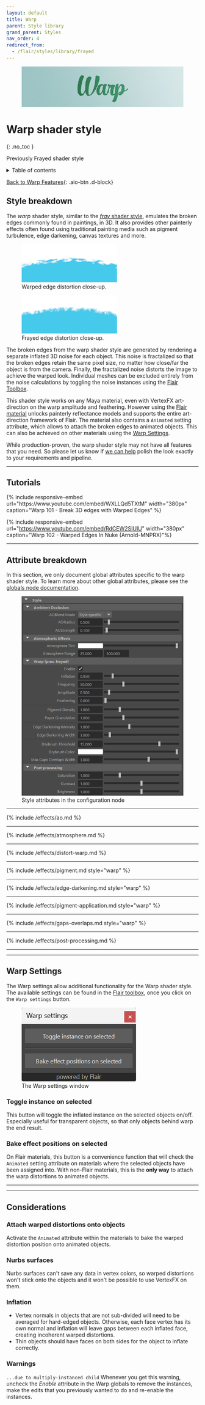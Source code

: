```yaml
---
layout: default
title: Warp
parent: Style library
grand_parent: Styles
nav_order: 4
redirect_from:
  - /flair/styles/library/frayed
---
```


<figure>
 <img src="/media/styles/warp/header.jpg" alt="Warp header">
</figure>

# Warp shader style
{: .no_toc }

Previously Frayed shader style

<details close markdown="block">
  <summary>
    Table of contents
  </summary>
  {: .text-delta }
1. TOC
{:toc}
</details>

[Back to Warp Features](https://artineering.io/styles/warp
){: .aio-btn .d-block}

## Style breakdown

The _warp_ shader style, similar to the [_fray_ shader style](/flair/styles/library/fray/), emulates the broken edges commonly found in paintings, in 3D. It also provides other painterly effects often found using traditional painting media such as pigment turbulence, edge darkening, canvas textures and more.

<div class="d-flex">
	<figure>
		<img src="/media/styles/warp/close-up.png" alt="Broken warped distortion">
		<figcaption>Warped edge distortion close-up.</figcaption>
	</figure>
	<figure>
		<img src="/media/styles/fray/close-up.png" alt="Broken frayed distortion">
		<figcaption>Frayed edge distortion close-up.</figcaption>
	</figure>
</div>

The broken edges from the warp shader style are generated by rendering a separate inflated 3D noise for each object. This noise is fractalized so that the broken edges retain the same pixel size, no matter how close/far the object is from the camera. Finally, the fractalized noise distorts the image to achieve the warped look. Individual meshes can be excluded entirely from the noise calculations by toggling the noise instances using the [Flair Toolbox](/flair/toolbox).

This shader style works on any Maya material, even with VertexFX art-direction on the warp amplitude and feathering. However using the [Flair material](/flair/materials/flair-shader) unlocks painterly reflectance models and supports the entire art-direction framework of Flair. The material also contains a `Animated` setting attribute, which allows to attach the broken edges to animated objects. This can also be achieved on other materials using the [Warp Settings](#warp-settings).

While production-proven, the warp shader style may not have all features that you need. So please let us know if [we can help](https://artineering.io/agency) polish the look exactly to your requirements and pipeline.

---

## Tutorials

<div class="d-flex flex-justify-around">
{% include responsive-embed url="https://www.youtube.com/embed/WXLLQd5TXtM" width="380px" caption="Warp 101 - Break 3D edges with Warped Edges" %}

{% include responsive-embed url="https://www.youtube.com/embed/RdCEW2SIUlU" width="380px" caption="Warp 102 - Warped Edges In Nuke (Arnold-MNPRX)"%}
</div>

---

## Attribute breakdown

In this section, we only document global attributes specific to the warp shader style. To learn more about other global attributes, please see the [globals node documentation](/flair/getting-started/globals).

<figure class="aio-ui">
    <img src="/media/styles/warp/style-attrs.png" alt="Style attributes">
    <figcaption>Style attributes in the configuration node</figcaption>
</figure>

---

{% include /effects/ao.md %}

---

{% include /effects/atmosphere.md %}

---

{% include /effects/distort-warp.md %}

---

{% include /effects/pigment.md style="warp" %}

---

{% include /effects/edge-darkening.md style="warp" %}

---

{% include /effects/pigment-application.md style="warp" %}

---

{% include /effects/gaps-overlaps.md style="warp" %}

---

{% include /effects/post-processing.md %}

------------------------
------------------------

## Warp Settings

The Warp settings allow additional functionality for the Warp shader style. The available settings can be found in the [Flair toolbox](/flair/toolbox), once you click on the `Warp settings` button.

<figure class="aio-ui aio-window">
    <img src="/media/toolbox/warp/warp-settings.png" alt="The window with warp settings">
    <figcaption>The Warp settings window</figcaption>
</figure>

### Toggle instance on selected
This button will toggle the inflated instance on the selected objects on/off. Especially useful for transparent objects, so that only objects behind warp the end result.

### Bake effect positions on selected
On Flair materials, this button is a convenience function that will check the `Animated` setting attribute on materials where the selected objects have been assigned into. With non-Flair materials, this is the **only way** to attach the warp distortions to animated objects.

------------------------
------------------------


## Considerations

### Attach warped distortions onto objects
Activate the `Animated` attribute within the materials to bake the warped distortion position onto animated objects.

### Nurbs surfaces
Nurbs surfaces can't save any data in vertex colors, so warped distortions won't stick onto the objects and it won't be possible to use VertexFX on them.

### Inflation
- Vertex normals in objects that are not sub-divided will need to be averaged for hard-edged objects. Otherwise, each face vertex has its own normal and inflation will leave gaps between each inflated face, creating incoherent warped distortions.
- Thin objects should have faces on both sides for the object to inflate correctly.

### Warnings
`...due to multiply-instanced child`
Whenever you get this warning, uncheck the *Enable* attribute in the Warp globals to remove the instances, make the edits that you previously wanted to do and re-enable the instances.